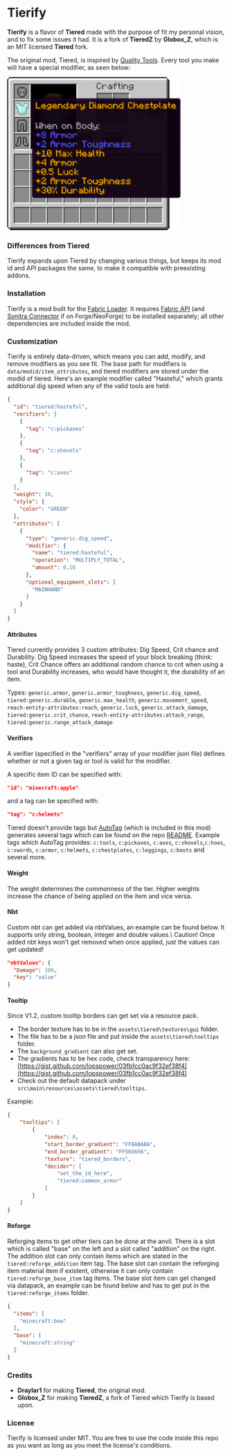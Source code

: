 # Tierify

**Tierify** is a flavor of **Tiered** made with the purpose of fit my personal vision, and to fix some issues it had. It is a fork of **TieredZ** by **Globox_Z**, which is an MIT licensed **Tiered** fork.

The original mod, Tiered, is inspired by [Quality Tools](https://www.curseforge.com/minecraft/mc-mods/quality-tools). Every tool you make will have a special modifier, as seen below:

<img src="resources/legendary_chestplate.png" width="400">

### Differences from Tiered
Tierify expands upon Tiered by changing various things, but keeps its mod id and API packages the same, to make it compatible with preexisting addons.

### Installation
Tierify is a mod built for the [Fabric Loader](https://fabricmc.net/). It requires [Fabric API](https://www.curseforge.com/minecraft/mc-mods/fabric-api) (and [Synitra Connector](https://www.curseforge.com/minecraft/mc-mods/sinytra-connector) if on Forge/NeoForge) to be installed separately; all other dependencies are included inside the mod.

### Customization

Tierify is entirely data-driven, which means you can add, modify, and remove modifiers as you see fit. The base path for modifiers is `data/modid/item_attributes`, and tiered modifiers are stored under the modid of tiered. Here's an example modifier called "Hasteful," which grants additional dig speed when any of the valid tools are held:
```json
{
  "id": "tiered:hasteful",
  "verifiers": [
    {
      "tag": "c:pickaxes"
    },
    {
      "tag": "c:shovels"
    },
    {
      "tag": "c:axes"
    }
  ],
  "weight": 10,
  "style": {
    "color": "GREEN"
  },
  "attributes": [
    {
      "type": "generic.dig_speed",
      "modifier": {
        "name": "tiered:hasteful",
        "operation": "MULTIPLY_TOTAL",
        "amount": 0.10
      },
      "optional_equipment_slots": [
        "MAINHAND"
      ]
    }
  ]
}
```

#### Attributes

Tiered currently provides 3 custom attributes: Dig Speed, Crit chance and Durability. Dig Speed increases the speed of your block breaking (think: haste), Crit Chance offers an additional random chance to crit when using a tool and Durability increases, who would have thought it, the durability of an item.

Types: `generic.armor`, `generic.armor_toughness`, `generic.dig_speed`, `tiered:generic.durable`, `generic.max_health`, `generic.movement_speed`, `reach-entity-attributes:reach`, `generic.luck`, `generic.attack_damage`, `tiered:generic.crit_chance`, `reach-entity-attributes:attack_range`, `tiered:generic.range_attack_damage`

#### Verifiers

A verifier (specified in the "verifiers" array of your modifier json file) defines whether or not a given tag or tool is valid for the modifier. 

A specific item ID can be specified with:
```json
"id": "minecraft:apple"
```

and a tag can be specified with:
```json
"tag": "c:helmets"
```

Tiered doesn't provide tags but [AutoTag](https://github.com/apace100/autotag) (which is included in this mod) generates several tags which can be found on the repo [README](https://github.com/apace100/autotag#readme).
Example tags which AutoTag provides: `c:tools`, `c:pickaxes`, `c:axes`, `c:shovels`,`c:hoes`, `c:swords`, `c:armor`, `c:helmets`, `c:chestplates`, `c:leggings`, `c:boots` and several more.

#### Weight

The weight determines the commonness of the tier. Higher weights increase the chance of being applied on the item and vice versa.

#### Nbt

Custom nbt can get added via nbtValues, an example can be found below. It supports only string, boolean, integer and double values.\ 
Caution! Once added nbt keys won't get removed when once applied, just the values can get updated!

```json
"nbtValues": {
  "Damage": 100,
  "key": "value"
}
```

#### Tooltip
Since V1.2, custom tooltip borders can get set via a resource pack.
- The border texture has to be in the `assets\tiered\textures\gui` folder.
- The file has to be a json file and put inside the `assets\tiered\tooltips` folder.
- The `background_gradient` can also get set.
- The gradients has to be hex code, check transparency here: [https://gist.github.com/lopspower/03fb1cc0ac9f32ef38f4](https://gist.github.com/lopspower/03fb1cc0ac9f32ef38f4)
- Check out the default datapack under `src\main\resources\assets\tiered\tooltips`.

Example:
```json
{ 
    "tooltips": [
        {
            "index": 0,
            "start_border_gradient": "FFBABABA",
            "end_border_gradient": "FF565656",
            "texture": "tiered_borders",
            "decider": [
                "set_the_id_here",
                "tiered:common_armor"
            ]
        }
    ]
}
```

#### Reforge

Reforging items to get other tiers can be done at the anvil. There is a slot which is called "base" on the left and a slot called "addition" on the right.
The addition slot can only contain items which are stated in the `tiered:reforge_addition` item tag. The base slot can contain the reforging item material item if existent, otherwise it can only contain `tiered:reforge_base_item` tag items. The base slot item can get changed via datapack, an example can be found below and has to get put in the `tiered:reforge_items` folder.

```json
{
  "items": [
    "minecraft:bow"
  ],
  "base": [
    "minecraft:string"
  ]
}
```

### Credits
- **Draylar1** for making **Tiered**, the original mod.
- **Globox_Z** for making **TieredZ**, a fork of Tiered which Tierify is based upon.

### License
Tierify is licensed under MIT. You are free to use the code inside this repo as you want as long as you meet the license's conditions.
